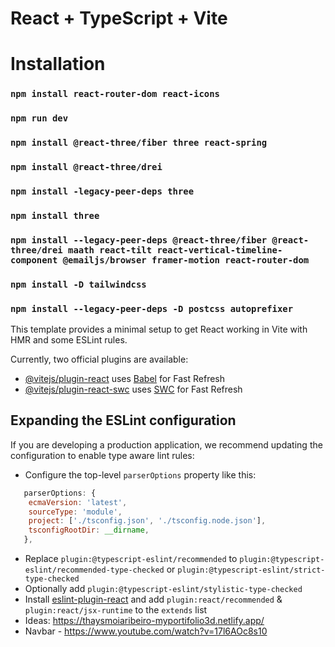 # React + TypeScript + Vite

# Installation

### `npm install react-router-dom react-icons`
### `npm run dev`
### `npm install @react-three/fiber three react-spring`
### `npm install @react-three/drei `
### `npm install -legacy-peer-deps three `
### `npm install three  `
### `npm install --legacy-peer-deps @react-three/fiber @react-three/drei maath react-tilt react-vertical-timeline-component @emailjs/browser framer-motion react-router-dom`
### `npm install -D tailwindcss`
### `npm install --legacy-peer-deps -D postcss autoprefixer`


This template provides a minimal setup to get React working in Vite with HMR and some ESLint rules.

Currently, two official plugins are available:

- [@vitejs/plugin-react](https://github.com/vitejs/vite-plugin-react/blob/main/packages/plugin-react/README.md) uses [Babel](https://babeljs.io/) for Fast Refresh
- [@vitejs/plugin-react-swc](https://github.com/vitejs/vite-plugin-react-swc) uses [SWC](https://swc.rs/) for Fast Refresh

## Expanding the ESLint configuration

If you are developing a production application, we recommend updating the configuration to enable type aware lint rules:

- Configure the top-level `parserOptions` property like this:

```js
   parserOptions: {
    ecmaVersion: 'latest',
    sourceType: 'module',
    project: ['./tsconfig.json', './tsconfig.node.json'],
    tsconfigRootDir: __dirname,
   },
```

- Replace `plugin:@typescript-eslint/recommended` to `plugin:@typescript-eslint/recommended-type-checked` or `plugin:@typescript-eslint/strict-type-checked`
- Optionally add `plugin:@typescript-eslint/stylistic-type-checked`
- Install [eslint-plugin-react](https://github.com/jsx-eslint/eslint-plugin-react) and add `plugin:react/recommended` & `plugin:react/jsx-runtime` to the `extends` list
- Ideas: https://thaysmoiaribeiro-myportifolio3d.netlify.app/
- Navbar - https://www.youtube.com/watch?v=17l6AOc8s10

